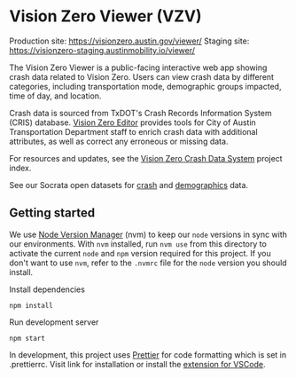 # Vision Zero Viewer (VZV)

Production site: https://visionzero.austin.gov/viewer/
Staging site: https://visionzero-staging.austinmobility.io/viewer/


The Vision Zero Viewer is a public-facing interactive web app showing crash data related to Vision Zero. Users can view crash data by different categories, including transportation mode, demographic groups impacted, time of day, and location.

Crash data is sourced from TxDOT's Crash Records Information System (CRIS) database. [Vision Zero Editor](https://github.com/cityofaustin/vision-zero/tree/production/editor) provides tools for City of Austin Transportation Department staff to enrich crash data with additional attributes, as well as correct any erroneous or missing data.

For resources and updates, see the [Vision Zero Crash Data System](https://github.com/cityofaustin/atd-data-tech/issues/255) project index.

See our Socrata open datasets for [crash](https://data.austintexas.gov/Transportation-and-Mobility/Vision-Zero-Crash-Report-Data/y2wy-tgr5/data) and [demographics](https://data.austintexas.gov/Transportation-and-Mobility/Vision-Zero-Demographic-Statistics/xecs-rpy9) data.

## Getting started

We use [Node Version Manager](https://github.com/nvm-sh/nvm) (nvm) to keep our `node` versions in sync with our environments. With `nvm` installed, run `nvm use` from this directory to activate the current `node` and `npm` version required for this project. If you don't want to use `nvm`, refer to the `.nvmrc` file for the `node` version you should install.

Install dependencies

`npm install`

Run development server

`npm start`

In development, this project uses [Prettier](https://prettier.io/) for code formatting which is set in .prettierrc. Visit link for installation or install the [extension for VSCode](https://marketplace.visualstudio.com/items?itemName=esbenp.prettier-vscode).
